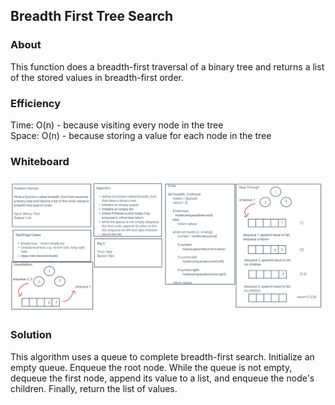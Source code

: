## Breadth First Tree Search

### About

This function does a breadth-first traversal of a binary tree and returns a list of the stored values in
breadth-first order.

### Efficiency

Time: O(n) - because visiting every node in the tree\
Space: O(n) - because storing a value for each node in the tree

### Whiteboard

![Whiteboard](breadth_first_wb.png)

### Solution

This algorithm uses a queue to complete breadth-first search. Initialize an empty queue. Enqueue the root node. While
the queue is not empty, dequeue the first node, append its value to a list, and enqueue the node's children. Finally,
return the list of values.
